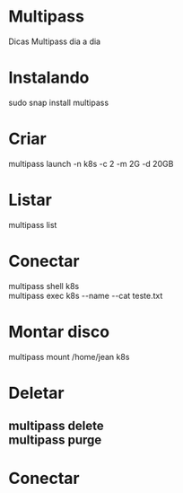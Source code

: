 # Multipass
Dicas Multipass dia a dia


<h1>Instalando</h1>
<p>sudo snap install multipass</p>


<h1>Criar</h1>
<p>multipass launch -n k8s -c 2 -m 2G -d 20GB</p>

<h1>Listar</h1>
<p>multipass list</p>

<h1>Conectar</h1>
<p>multipass shell k8s <br>
multipass exec k8s --name --cat teste.txt
</p>

<h1>Montar disco</h1>
<p>multipass mount /home/jean k8s </p>

<h1>Deletar</h1>
<h2>multipass delete<br>
multipass purge</h2>




<h1>Conectar</h1>